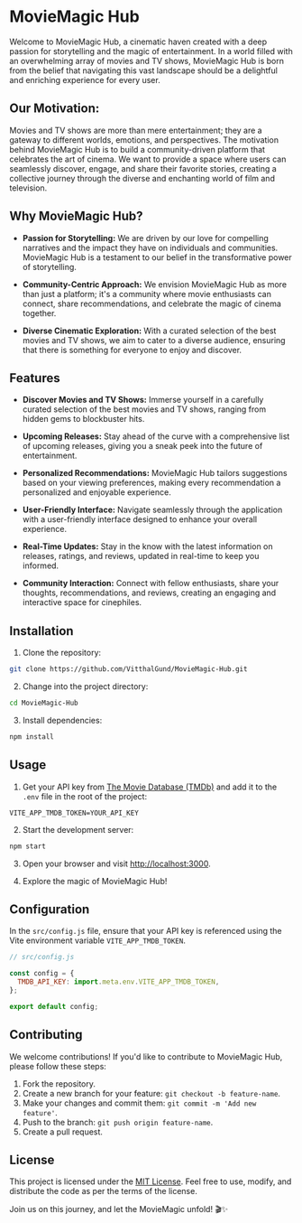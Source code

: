 # MovieMagic Hub

Welcome to MovieMagic Hub, a cinematic haven created with a deep passion for storytelling and the magic of entertainment. In a world filled with an overwhelming array of movies and TV shows, MovieMagic Hub is born from the belief that navigating this vast landscape should be a delightful and enriching experience for every user.

## **Our Motivation:**

Movies and TV shows are more than mere entertainment; they are a gateway to different worlds, emotions, and perspectives. The motivation behind MovieMagic Hub is to build a community-driven platform that celebrates the art of cinema. We want to provide a space where users can seamlessly discover, engage, and share their favorite stories, creating a collective journey through the diverse and enchanting world of film and television.

## **Why MovieMagic Hub?**

- **Passion for Storytelling:** We are driven by our love for compelling narratives and the impact they have on individuals and communities. MovieMagic Hub is a testament to our belief in the transformative power of storytelling.

- **Community-Centric Approach:** We envision MovieMagic Hub as more than just a platform; it's a community where movie enthusiasts can connect, share recommendations, and celebrate the magic of cinema together.

- **Diverse Cinematic Exploration:** With a curated selection of the best movies and TV shows, we aim to cater to a diverse audience, ensuring that there is something for everyone to enjoy and discover.

## Features

- **Discover Movies and TV Shows:** Immerse yourself in a carefully curated selection of the best movies and TV shows, ranging from hidden gems to blockbuster hits.

- **Upcoming Releases:** Stay ahead of the curve with a comprehensive list of upcoming releases, giving you a sneak peek into the future of entertainment.

- **Personalized Recommendations:** MovieMagic Hub tailors suggestions based on your viewing preferences, making every recommendation a personalized and enjoyable experience.

- **User-Friendly Interface:** Navigate seamlessly through the application with a user-friendly interface designed to enhance your overall experience.

- **Real-Time Updates:** Stay in the know with the latest information on releases, ratings, and reviews, updated in real-time to keep you informed.

- **Community Interaction:** Connect with fellow enthusiasts, share your thoughts, recommendations, and reviews, creating an engaging and interactive space for cinephiles.

## Installation

1. Clone the repository:

```bash
git clone https://github.com/VitthalGund/MovieMagic-Hub.git
```

2. Change into the project directory:

```bash
cd MovieMagic-Hub
```

3. Install dependencies:

```bash
npm install
```

## Usage

1. Get your API key from [The Movie Database (TMDb)](https://www.themoviedb.org/documentation/api) and add it to the `.env` file in the root of the project:

```env
VITE_APP_TMDB_TOKEN=YOUR_API_KEY
```

2. Start the development server:

```bash
npm start
```

3. Open your browser and visit [http://localhost:3000](http://localhost:3000).

4. Explore the magic of MovieMagic Hub!

## Configuration

In the `src/config.js` file, ensure that your API key is referenced using the Vite environment variable `VITE_APP_TMDB_TOKEN`.

```javascript
// src/config.js

const config = {
  TMDB_API_KEY: import.meta.env.VITE_APP_TMDB_TOKEN,
};

export default config;
```

## Contributing

We welcome contributions! If you'd like to contribute to MovieMagic Hub, please follow these steps:

1. Fork the repository.
2. Create a new branch for your feature: `git checkout -b feature-name`.
3. Make your changes and commit them: `git commit -m 'Add new feature'`.
4. Push to the branch: `git push origin feature-name`.
5. Create a pull request.

## License

This project is licensed under the [MIT License](LICENSE). Feel free to use, modify, and distribute the code as per the terms of the license.

Join us on this journey, and let the MovieMagic unfold! 🎬✨
